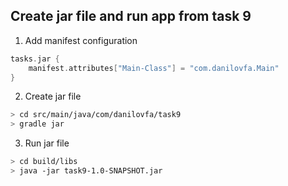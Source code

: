 ## Create jar file and run app from task 9

1. Add manifest configuration
```kotlin
tasks.jar {
    manifest.attributes["Main-Class"] = "com.danilovfa.Main"
}
```

2. Create jar file
```bash
> cd src/main/java/com/danilovfa/task9
> gradle jar
```

3. Run jar file
```bash
> cd build/libs
> java -jar task9-1.0-SNAPSHOT.jar
```